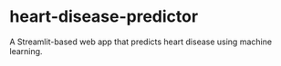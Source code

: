 # heart-disease-predictor
A Streamlit-based web app that predicts heart disease using machine learning.
